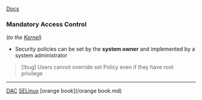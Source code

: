 [Docs](https://www.linux.com/news/securing-linux-mandatory-access-controls/)
### Mandatory Access Control 
(*to the [Kernel](/obisdian_ntoes/notes_obsidian/Linux/Kernel/Kernel.md)*)
-  Security policies can be set by the **system owner** and implemented by a system administrator

>[!bug]  Users cannot override  set Policy
>even if they have root privilege

---
[DAC](/DAC.md)
[SELinux](/SELinux.md)
[orange book](/orange book.md)

